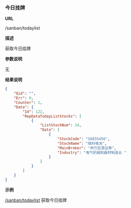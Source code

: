 
### 今日挂牌

**URL**

/sanban/todaylist

**描述**

获取今日挂牌

**参数说明**

无


**结果说明**

```json
{
    "Qid": "",
    "Err": 0,
    "Counter": 1,
    "Data": {
        "Id": 122,
        "RepDataTodayListStocks": [
            {
                "ListStockNum": 24,
                "Data": [
                    {
                        "StockCode": "SO835456",
                        "StockName": "维科电池",
                        "MainBroker": "申万宏源证券",
                        "Industry": "电气机械和器材制造业 "
                    }
                ]
            }
        ]
    }
}
```

**示例**

[/sanban/todaylist]($APIHOST$/sanban/todaylist)
获取今日挂牌

